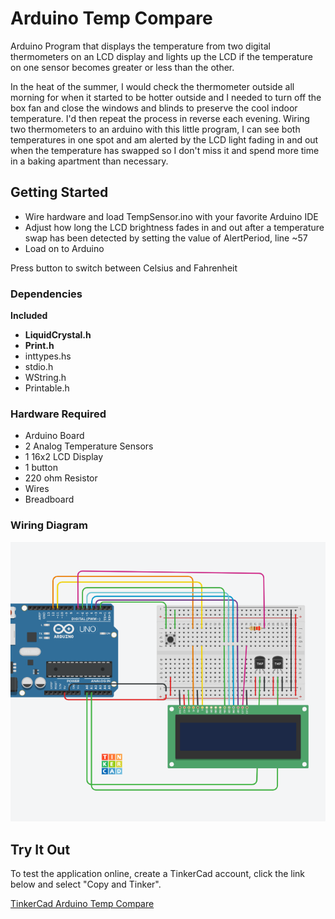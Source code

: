 # Arduino Temp Compare
Arduino Program that displays the temperature from two digital thermometers on an LCD display and lights up the LCD if the temperature on one sensor becomes greater or less than the other.

In the heat of the summer, I would check the thermometer outside all morning for when it started to be hotter outside and I needed to turn off the box fan and close the windows and blinds to preserve the cool indoor temperature. I'd then repeat the process in reverse each evening. Wiring two thermometers to an arduino with this little program, I can see both temperatures in one spot and am alerted by the LCD light fading in and out when the temperature has swapped so I don't miss it and spend more time in a baking apartment than necessary. 

## Getting Started 

* Wire hardware and load TempSensor.ino with your favorite Arduino IDE
* Adjust how long the LCD brightness fades in and out after a temperature swap has been detected by setting the value of AlertPeriod, line ~57
* Load on to Arduino

Press button to switch between Celsius and Fahrenheit

### Dependencies
**Included** 
* **LiquidCrystal.h**
* **Print.h**
* inttypes.hs
* stdio.h
* WString.h
* Printable.h

### Hardware Required
* Arduino Board
* 2 Analog Temperature Sensors
* 1 16x2 LCD Display
* 1 button
* 220 ohm Resistor
* Wires
* Breadboard

### Wiring Diagram
![Wiring Diagram](./ArduinoTempCompare.png)

## Try It Out
To test the application online, create a TinkerCad account, click the link below and select "Copy and Tinker".

[TinkerCad Arduino Temp Compare](https://www.tinkercad.com/things/heJVZbuhrdK)

